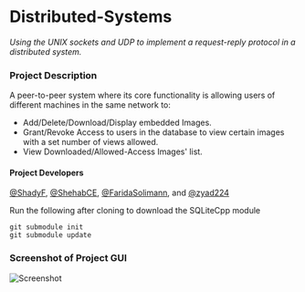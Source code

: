 # Distributed-Systems
_Using the UNIX sockets and UDP to implement a request-reply protocol in a distributed system._

### Project Description
A peer-to-peer system where its core functionality is allowing users of different machines in the same network to:
* Add/Delete/Download/Display embedded Images.
* Grant/Revoke Access to users in the database to view certain images with a set number of views allowed.
* View Downloaded/Allowed-Access Images' list.

#### Project Developers ####
[@ShadyF](https://github.com/ShadyF), [@ShehabCE](https://github.com/ShehabCE), [@FaridaSolimann](https://github.com/FaridaSolimann), and [@zyad224](https://github.com/zyad224)

Run the following after cloning to download the SQLiteCpp module
```
git submodule init
git submodule update
```
### Screenshot of Project GUI
![Screenshot](https://github.com/ShehabMMohamed/Distributed-Systems/blob/master/Distributed_Project_Screenshot.png)
